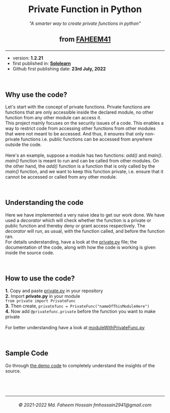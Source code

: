 <h1 align="center">Private Function in Python</h1>
<p align="center"><i>"A smarter way to create private functions in python"</i><p>
  
<h2 align="center">from <a href="https://faheem41.github.io" target="_blank" rel="noreferrer">FAHEEM41</a></h2>

### 
------------------

<p>
  <ul>
    <li>version: <strong>1.2.21</strong></li>
    <li>first published in: <strong><a href="https://www.sololearn.com" target="_blank" rel="noreferrer">Sololearn</a></strong></li>
    <li>Github first publishing date: <strong>23rd July, 2022</strong></li>
  </ul>
</p>
</br>

<p>
<h2>Why use the code?</h2>
Let's start with the concept of private functions. Private functions are functions that are only accessible inside the declared module, no other function from any other module can access it.</br>
This project mainly focuses on the security issues of a code. This enables a way to restrict code from accessing other functions from other modules that were not meant to be accessed. And thus, it ensures that only non-private functions i.e. public functions can be accessed from anywhere outside the code.</br></br>
Here's an example, suppose a module has two functions: <i>add()</i> and <i>main()</i>. <i>main()</i> function is meant to run and can be called from other modules. On the other hand, the <i>add()</i> function is a function that is only called by the <i>main()</i> function, and we want to keep this function private, i.e. ensure that it cannot be accessed or called from any other module.
</p>
</br>

<p>
<h2>Understanding the code</h2>
Here we have implemented a very naive idea to get our work done. We have used a <i>decorator</i> which will check whether the function is a private or public function and thereby deny or grant access respectively. The <i>decorator</i> will run, as usual, with the function called, and before the function ran.</br>
For details understanding, have a look at the <a href="https://github.com/Faheem41/Private-Function-in-Python/blob/main/src/private.py" rel="noreferrer">private.py</a> file; the documentation of the code, along with how the code is working is given inside the source code.
</p>
</br>

<p>
<h2>How to use the code?</h2>
<b>1.</b> Copy and paste <a href="https://github.com/Faheem41/Private-Function-in-Python/blob/main/src/private.py" rel="noreferrer">private.py</a> in your repository</br>
<b>2.</b> Import <b>private.py</b> in your module</br><code>from private import PrivateFunc</code></br>
<b>3.</b> Then create, <code>privatefunc = PrivateFunc("nameOfThisModuleHere")</code></br>
<b>4.</b> Now add <code>@privatefunc.private</code> before the function you want to make private</br></br>
For better understanding have a look at <a href="https://github.com/Faheem41/Private-Function-in-Python/blob/main/sample/moduleWithPrivateFunc.py" rel="noreferrer">moduleWithPrivateFunc.py</a>
</p>
</br>

<p>
<h2>Sample Code</h2>
Go through <a href="https://github.com/Faheem41/Private-Function-in-Python/tree/main/sample" rel="noreferrer">the demo code</a> to completely understand the insights of the source.
</p>
</br>

#
-------------------
<h6 align="center">© 2021-2022 Md. Faheem Hossain fmhossain2941@gmail.com</h6>
